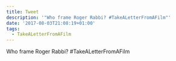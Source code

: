 ```yaml
---
title: Tweet
description: '"Who frame Roger Rabbi? #TakeALetterFromAFilm"'
date: '2017-08-03T21:08:19+01:00'
tags:
  - TakeALetterFromAFilm
---
```

Who frame Roger Rabbi? #TakeALetterFromAFilm
